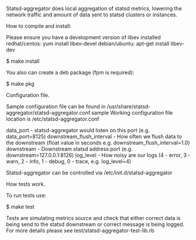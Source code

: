 Statsd-aggregator does local aggregation of statsd metrics, lowering the
network traffic and amount of data sent to statsd clusters or instances.

How to compile and install:

Please ensure you have a development version of libev installed
redhat/centos: yum install libev-devel
debian/ubuntu: apt-get install libev-dev

$ make install

You also can create a deb package (fpm is required):

$ make pkg

Configuration file.

Sample configuration file can be found in /usr/share/statsd-aggregator/statsd-aggregator.conf.sample
Working configuration file location is /etc/statsd-aggregator.conf

data_port - statsd-aggregator would listen on this port (e.g. data_port=8125)
downstream_flush_interval - How often we flush data to the downstream (float value in seconds e.g. downstream_flush_interval=1.0)
downstream - Downstream statsd address:port (e.g. downstream=127.0.0.1:8126)
log_level - How noisy are our logs (4 - error, 3 - warn, 2 - info, 1 - debug, 0 - trace, e.g. log_level=4)

Statsd-aggregator can be controlled via /etc/init.d/statsd-aggregator

How tests work.

To run tests use:

$ make test

Tests are simulating metrics source and check that either correct data is
being send to the statsd downstream or correct message is being logged.
For more details please see test/statsd-aggregator-test-lib.rb
